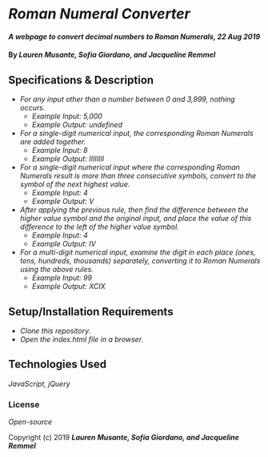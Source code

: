 # _Roman Numeral Converter_

#### _A webpage to convert decimal numbers to Roman Numerals, 22 Aug 2019_

#### By _**Lauren Musante, Sofia Giordano, and Jacqueline Remmel**_

## Specifications & Description

* _For any input other than a number between 0 and 3,999, nothing occurs._
  * _Example Input: 5,000_
  * _Example Output: undefined_
* _For a single-digit numerical input, the corresponding Roman Numerals are added together._
  * _Example Input: 8_
  * _Example Output: IIIIIIII_
* _For a single-digit numerical input where the corresponding Roman Numerals result is more than three consecutive symbols, convert to the symbol of the next highest value._
  * _Example Input: 4_
  * _Example Output: V_
* _After applying the previous rule, then find the difference between the higher value symbol and the original input, and place the value of this difference to the left of the higher value symbol._
  * _Example Input: 4_
  * _Example Output: IV_
* _For a multi-digit numerical input, examine the digit in each place (ones, tens, hundreds, thousands) separately, converting it to Roman Numerals using the above rules._
  * _Example Input: 99_
  * _Example Output: XCIX_

## Setup/Installation Requirements

* _Clone this repository._
* _Open the index.html file in a browser._

## Technologies Used

_JavaScript, jQuery_

### License

*Open-source*

Copyright (c) 2019 **_Lauren Musante, Sofia Giordano, and Jacqueline Remmel_**
